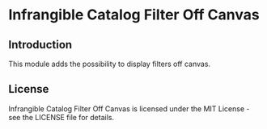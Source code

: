 # Infrangible Catalog Filter Off Canvas

## Introduction

This module adds the possibility to display filters off canvas.

## License

Infrangible Catalog Filter Off Canvas is licensed under the MIT License - see the LICENSE file for details.
